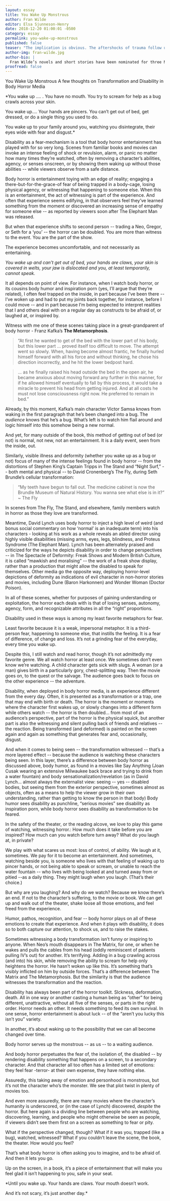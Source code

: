 ```yaml
---
layout: essay
title: You Wake Up Monstrous
author: Fran Wilde
editor: Elsa Sjunneson-Henry
date: 2018-12-20 01:00:01 -0500
category: essay
permalink: you-wake-up-monstrous
published: false
teaser: "The implication is obvious. The aftershocks of trauma follow us relentlessly, constantly forcing us to be vigilant about ourselves and our space."
author-img: fran-wilde.jpg
author-bio: |
  Fran Wilde’s novels and short stories have been nominated for three Nebula awards and two Hugos, and include her Andre Norton- and Compton-Crook-winning debut novel, Updraft (Tor 2015), its sequels, Cloudbound (2016) and Horizon (2017), and the novelette “The Jewel and Her Lapidary” (Tor.com Publishing 2016). Her short stories appear in Asimov’s, Tor.com, Beneath Ceaseless Skies, Shimmer, Nature, and the 2017 Year’s Best Dark Fantasy and Horror. She writes for publications including The Washington Post, Tor.com, Clarkesworld, iO9.com, and GeekMom.com. You can find her on Twitter, Facebook, and at franwilde.net.
proofread: false
---
```


You Wake Up Monstrous
A few thoughts on Transformation and Disability in Body Horror Media


*You wake up ….
 .         You have no mouth. You try to scream for help as a bug crawls across your skin.

You wake up….                         Your hands are pincers. You can’t get out of bed, get dressed, or do a single thing you used to do.

You wake up to your family around you,
                          watching you disintegrate,                    their eyes wide
                                                              with fear and disgust.*


Disability as a fear-mechanism is a tool that body horror entertainment has played with for so very long. Scenes from familiar books and movies can invoke an intense feeling of shock or revulsion, alarm, or panic no matter how many times they’re watched, often by removing a character’s abilities, agency, or senses onscreen, or by showing them waking up without those abilities -- while viewers observe from a safe distance.

Body horror is entertainment toying with an edge of reality; engaging a there-but-for-the-grace-of fear of being trapped in a body-cage, losing physical agency, or witnessing that happening to someone else. When this is an entertainment, the act of witnessing is part of the experience. And often that experience seems edifying, in that observers feel they’ve learned something from the moment or discovered an increasing sense of empathy for someone else -- as reported by viewers soon after The Elephant Man was released.

But when that experience shifts to second person -- trading a Neo, Gregor, or Seth for a ‘you’ -- the horror can be doubled. You are more than witness to the event. You are the part of the show.

The experience becomes uncomfortable, and not necessarily as entertaining.

*You wake up and can’t get out of bed, your hands are claws, your skin is covered in welts, your jaw is                          dislocated
                and you, at least temporarily, cannot speak.*

It all depends on point of view. For instance, when I watch body horror, or its cousins body humor and inspiration porn (yes, I’ll argue that they’re related), I often feel trapped on the inside, in part because I’ve been there -- I’ve woken up and had to put my joints back together, for instance, before I could move -- and in part because I’m being expected to interpret realities that I and others deal with on a regular day as constructs to be afraid of, or laughed at, or inspired by.

Witness with me one of these scenes taking place in a great-grandparent of body horror - Franz Kafka’s **The Metamorphosis**.

>“At first he wanted to get of the bed with the lower part of his body, but this lower part … proved itself too difficult to move. The attempt went so slowly. When, having become almost frantic, he finally hurled himself forward with all his force and without thinking, he chose his direction incorrectly, and he hit the lower bedpost hard.

>... as he finally raised his head outside the bed in the open air, he became anxious about moving forward any further in this manner, for if he allowed himself eventually to fall by this process, it would take a miracle to prevent his head from getting injured. And at all costs he must not lose consciousness right now. He preferred to remain in bed.”

Already, by this moment, Kafka’s main character Victor Samsa knows from waking in the first paragraph that he’s been changed into a bug. The *audience* knows that he’s a bug. What’s left is to watch him flail around and logic himself into this somehow being a new normal.

And yet, for many outside of the book, this method of getting out of bed (or not) is normal, not new, not an entertainment. It is a daily event, seen from the inside, out.

Similarly, visible illness and deformity (whether you wake up as a bug or not) focus of many of the intense feelings found in body horror -- from the distortions of Stephen King’s Captain Tripps in The Stand and “Night Surf,” -- both mental and physical -- to David Cronenberg’s The Fly, during Seth Brundle’s cellular transformation:

>“My teeth have begun to fall out. The medicine cabinet is now the Brundle Museum of Natural History. You wanna see what else is in it?” ~ The Fly

In scenes from The Fly, The Stand, and elsewhere, family members watch in horror as those they love are transformed.

Meantime, David Lynch uses body horror to inject a high level of weird (and bonus social commentary on how ‘normal’ is an inadequate term) into his characters -  looking at his work as a whole reveals an abled director using highly visible disabilities (missing arms, eyes, legs, blindness, and Proteus Syndrome (The Elephant Man). Lynch has been alternately praised and criticized for the ways he depicts disability in order to change perspectives -- in The Spectacle of Deformity: Freak Shows and Modern British Culture, it is called “mawkish and moralising” -- the work of a freak show display, rather than a production that might allow the disabled to speak for themselves. Other media go the opposite way, deploying horror-level depictions of deformity as indications of evil character in non-horror stories and movies, including Dune (Baron Harkonnen) and Wonder Woman (Doctor Poison).

In all of these scenes, whether for purposes of gaining understanding or exploitation, the horror each deals with is that of losing senses, autonomy, agency, form, and recognizable attributes in all the “right” proportions.

Disability used in these ways is among my least favorite metaphors for fear.

Least favorite because it is a weak, impersonal metaphor. It is a third-person fear, happening to someone else, that instills the feeling. It is a fear of difference, of change and loss. It’s not a grinding fear of the everyday, every time you wake up.

Despite this, I still watch and read horror, though it’s not admittedly my favorite genre. We all watch horror at least once. We sometimes don’t even know we’re watching. A child character gets sick with slugs. A woman (or a man) gives birth in a particularly gory, chest-splitting way. Then the movie goes on, to the quest or the salvage. The audience goes back to focus on the other experience -- the adventure.

Disability, when deployed in body horror media, is an experience different from the every day. Often, it is presented as a transformation or a trap, one that may end with birth or death. The horror is the moment or moments where the character first wakes up, or slowly changes into a different form while others watch -- the horror is then doubled… from most of an audience’s perspective, part of the horror is the physical squick, but another part is also the witnessing and silent pulling back of friends and relatives -- the reaction. Being transformed (and deformed) is painted on the screen again and again as something that generates fear and, occasionally, disgust.

And when it comes to being seen -- the transformation witnessed -- that’s a more layered effect -- because the audience is watching these characters being seen. In this layer, there’s a difference between body horror as discussed above, body humor, as found in a movies like Say Anything (Joan Cusak wearing an extensive Milwaukee back brace and trying to drink from a water fountain) and body sensationalization/revelation (as in David Lynch… almost always the externalist view: seeing -- yes -- disabled bodies, but seeing them from the exterior perspective, sometimes almost as objects, often as a means to help the viewer grow in their own understanding, rather than getting to know the person in that body) Body humor sees disability as punchline, “serious movies” see disability  as inspiration porn, while body horror sees disability as transformation to be feared.

In the safety of the theater, or the reading alcove, we love to play this game of watching, witnessing horror.: How much does it take before you are inspired? How much can you watch before turn away? What do you laugh at, in private?

We play with what scares us most: loss of control, of ability. We laugh at it, sometimes. We pay for it to become an entertainment. And sometimes, watching beside you, is someone who lives with that feeling of waking up to pincer hands, or not being able to speak or scream, or unable to reach the water fountain -- who lives with being looked at and turned away from or pitied --as a daily thing. They might laugh when you laugh. (That’s their choice.)

But why are you laughing? And why do we watch? Because we know there’s an end. If not to the character’s suffering, to the movie or book. We can get up and walk out of the theater, shake loose all those emotions, and feel freed from the experience.

Humor, pathos, recognition, and fear -- body horror plays on all of these emotions to create that experience. And when it plays with disability, it does so to both capture our attention, to shock us, and to raise the stakes.

Sometimes witnessing a body transformation isn’t funny or inspiring to anyone. When Neo’s mouth disappears in The Matrix, for one, or when he wakes and pulls the cables from his head (oddly reminiscent of patients pulling IV’s out) for another. It’s terrifying. Adding in a bug crawling across (and into) his skin, while removing the ability to scream for help only heightens the horror. He hasn’t woken up like this. It’s something that’s visibly inflicted on him by outside forces. That’s a difference between The Matrix and The Metamorphosis. But the similarity is that the audience witnesses the transformation and the reaction.

Disability has always been part of the horror toolkit. SIckness, deformation, death. All in one way or another casting a human being as “other” for being different, unattractive, without all five of the senses, or parts in the right order. Horror needs an other. It needs something to feed its own survival. In one sense, horror entertainment is about luck -- of the “aren’t you lucky this isn’t you” variety.

In another, it’s about waking up to the possibility that we can all become changed over time.

Body horror serves up the monstrous -- as us -- to a waiting audience.

And body horror perpetuates the fear of, the isolation of, the disabled -- by rendering disability something that happens on a screen, to a secondary character. And that character all too often has a limited set of emotions: they feel fear -terror- at their own expense, they have nothing else.

Assuredly, this taking away of emotion and personhood is monstrous, but it’s not the character who’s the monster. We see that plot twist in plenty of movies too.

And even more assuredly, there are many movies where the character’s humanity is underscored, or (in the case of Lynch) discovered, *despite* the horror. But here again is a dividing line between people who are watching, discovering, learning, and people who might otherwise be seen as people, if viewers didn’t see them first on a screen as something to fear or pity.

What if the perspective changed, though? What if it was you, trapped (like a bug), watched, witnessed? What if you couldn’t leave the scene, the book, the theater. How would you feel?

That’s what body horror is often asking you to imagine, and to be afraid of. And then it lets you go.

Up on the screen, in a book, it’s a piece of entertainment that will make you feel glad it isn’t  happening to you, safe in your seat.

*Until you wake up.
                 Your hands are claws. Your mouth doesn’t work.

And it’s not scary, it’s just another day.*
